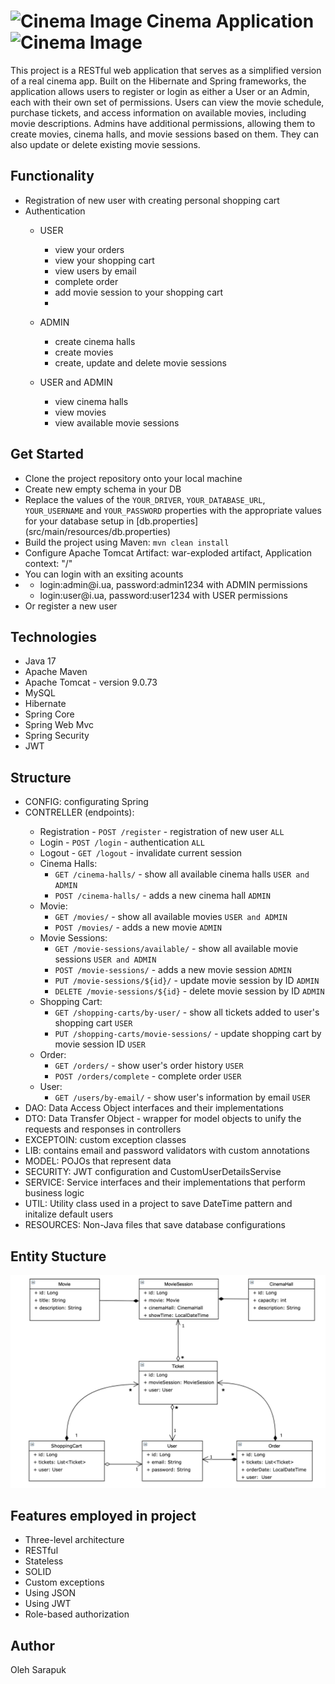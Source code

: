 <h1><img src="https://img.freepik.com/premium-vector/illustration-negative-film-reel-roll-tapes-movie-cinema-video-logo_468322-1105.jpg?w=740" alt="Cinema Image" width="50" height="50"/> Cinema Application <img src="https://img.freepik.com/premium-vector/illustration-negative-film-reel-roll-tapes-movie-cinema-video-logo_468322-1105.jpg?w=740" alt="Cinema Image" width="50" height="50"/></h1>

This project is a RESTful web application that serves as a simplified version of a real cinema app. Built on the Hibernate and Spring frameworks, the application allows users to register or login as either a User or an Admin, each with their own set of permissions. Users can view the movie schedule, purchase tickets, and access information on available movies, including movie descriptions. Admins have additional permissions, allowing them to create movies, cinema halls, and movie sessions based on them. They can also update or delete existing movie sessions.

## Functionality
<ul>
  <li>Registration of new user with creating personal shopping cart</li>
  <li>Authentication</li>
  <ul>
    <li>USER</li>
    <ul>
      <li>view your orders</li>
      <li>view your shopping cart</li>
      <li>view users by email</li>
      <li>complete order</li>
      <li>add movie session to your shopping cart</li>
      <li></li>
    </ul>
  </ul>
  <ul>
    <li>ADMIN</li>
    <ul>
      <li>create cinema halls</li>
      <li>create movies</li>
      <li>create, update and delete movie sessions</li>
    </ul>
  </ul>
  <ul>
    <li>USER and ADMIN</li>
    <ul>
      <li>view cinema halls</li>
      <li>view movies</li>
      <li>view available movie sessions</li>
    </ul>
  </ul>
</ul>

## Get Started
<ul>
  <li>Clone the project repository onto your local machine</li>
  <li>Create new empty schema in your DB</li>
  <li>Replace the values of the <code>YOUR_DRIVER</code>, <code>YOUR_DATABASE_URL</code>, <code>YOUR_USERNAME</code> and <code>YOUR_PASSWORD</code> properties 
  with the appropriate values for your database setup in [db.properties](src/main/resources/db.properties)</li>
  <li>Build the project using Maven: <code>mvn clean install</code></li>
  <li>Configure Apache Tomcat Artifact: war-exploded artifact, Application context: "/"</li>
  <li>You can login with an exsiting acounts<li>
  <ul>
    <li>login:admin@i.ua, password:admin1234 with ADMIN permissions</li> 
    <li>login:user@i.ua, password:user1234 with USER permissions</li>
  </ul>
  <li>Or register a new user</li>
</ul>

## Technologies
<ul>
  <li>Java 17</li>
  <li>Apache Maven</li>
  <li>Apache Tomcat - version 9.0.73</li>
  <li>MySQL</li>
  <li>Hibernate</li>
  <li>Spring Core</li>
  <li>Spring Web Mvc</li>
  <li>Spring Security</li>
  <li>JWT</li>
</ul>

## Structure
<ul>
  <li>CONFIG: configurating Spring</li>
  <li>CONTRELLER (endpoints): </li>
  <ul>
    <li>Registration - <code>POST /register</code> - registration of new user <code>ALL</code></li>
    <li>Login - <code>POST /login</code> - authentication <code>ALL</code></li>
    <li>Logout - <code>GET /logout</code> - invalidate current session</li>
    <li>Cinema Halls: 
      <ul>
        <li><code>GET /cinema-halls/</code> - show all available cinema halls <code>USER and ADMIN</code></li>
        <li><code>POST /cinema-halls/</code> - adds a new cinema hall <code>ADMIN</code></li>
      </ul>
    <li>Movie: 
      <ul>
        <li><code>GET /movies/</code> - show all available movies <code>USER and ADMIN</code></li>
        <li><code>POST /movies/</code> - adds a new movie <code>ADMIN</code></li>
      </ul>
    <li>Movie Sessions: 
      <ul>
        <li><code>GET /movie-sessions/available/</code> - show all available movie sessions <code>USER and ADMIN</code></li>
        <li><code>POST /movie-sessions/</code> - adds a new movie session <code>ADMIN</code></li>
        <li><code>PUT /movie-sessions/${id}/</code> - update movie session by ID <code>ADMIN</code></li>
        <li><code>DELETE /movie-sessions/${id}</code> - delete movie session by ID <code>ADMIN</code></li>
      </ul>
    <li>Shopping Cart: 
      <ul>
        <li><code>GET /shopping-carts/by-user/</code> - show all tickets added to user's shopping cart <code>USER</code></li>
        <li><code>PUT /shopping-carts/movie-sessions/</code> - update shopping cart by movie session ID <code>USER</code></li>
      </ul>
    <li>Order: 
      <ul>
        <li><code>GET /orders/</code> - show user's order history <code>USER</code></li>
        <li><code>POST /orders/complete</code> - complete order <code>USER</code></li>
      </ul>
    <li>User: 
      <ul>
        <li><code>GET /users/by-email/</code> - show user's information by email <code>USER</code></li>
      </ul>
  </ul>
  <li>DAO: Data Access Object interfaces and their implementations</li> 
  <li>DTO: Data Transfer Object - wrapper for model objects to unify the requests and responses in controllers</li>
  <li>EXCEPTOIN: custom exception classes</li>
  <li>LIB: contains email and password validators with custom annotations</li>
  <li>MODEL: POJOs that represent data</li>
  <li>SECURITY: JWT configuration and CustomUserDetailsServise</li>
  <li>SERVICE: Service interfaces and their implementations that perform business logic</li>
  <li>UTIL: Utility class used in a project to save DateTime pattern and initalize default users</li>
  <li>RESOURCES: Non-Java files that save database configurations</li>
</ul>

## Entity Stucture

<img src="https://raw.githubusercontent.com/mate-academy/hibernate-configuration-hw/master/Hibernate_Cinema_Uml.png" alt="Entity Stucture"/>

## Features employed in project
<ul>
  <li>Three-level architecture</li>
  <li>RESTful</li>
  <li>Stateless</li>
  <li>SOLID</li>
  <li>Custom exceptions</li>
  <li>Using JSON</li>
  <li>Using JWT</li>
  <li>Role-based authorization</li>
</ul>

## Author
Oleh Sarapuk
